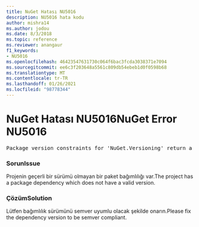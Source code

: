 ```yaml
---
title: NuGet Hatası NU5016
description: NU5016 hata kodu
author: mishra14
ms.author: jodou
ms.date: 8/3/2018
ms.topic: reference
ms.reviewer: anangaur
f1_keywords:
- NU5016
ms.openlocfilehash: 46423547631730c064f6bac3fcda3038371e7094
ms.sourcegitcommit: ee6c3f203648a5561c809db54ebeb1d0f0598b68
ms.translationtype: MT
ms.contentlocale: tr-TR
ms.lasthandoff: 01/26/2021
ms.locfileid: "98778344"
---
```

# <a name="nuget-error-nu5016"></a><span data-ttu-id="b2ec0-103">NuGet Hatası NU5016</span><span class="sxs-lookup"><span data-stu-id="b2ec0-103">NuGet Error NU5016</span></span>
<pre>Package version constraints for 'NuGet.Versioning' return a version range that is empty.</pre>

### <a name="issue"></a><span data-ttu-id="b2ec0-104">Sorun</span><span class="sxs-lookup"><span data-stu-id="b2ec0-104">Issue</span></span>

<span data-ttu-id="b2ec0-105">Projenin geçerli bir sürümü olmayan bir paket bağımlılığı var.</span><span class="sxs-lookup"><span data-stu-id="b2ec0-105">The project has a package dependency which does not have a valid version.</span></span>


### <a name="solution"></a><span data-ttu-id="b2ec0-106">Çözüm</span><span class="sxs-lookup"><span data-stu-id="b2ec0-106">Solution</span></span>

<span data-ttu-id="b2ec0-107">Lütfen bağımlılık sürümünü semver uyumlu olacak şekilde onarın.</span><span class="sxs-lookup"><span data-stu-id="b2ec0-107">Please fix the dependency version to be semver compliant.</span></span>


